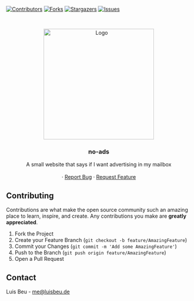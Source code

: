 [![Contributors][contributors-shield]][contributors-url]
[![Forks][forks-shield]][forks-url]
[![Stargazers][stars-shield]][stars-url]
[![Issues][issues-shield]][issues-url]

<!-- PROJECT LOGO -->
<br />
<p align="center">
  <img src="https://media.makeameme.org/created/no-more-ads-5ce622.jpg" alt="Logo" height="300">

  <h3 align="center">no-ads</h3>

  <p align="center">
    A small website that says if I want advertising in my mailbox
    <br />
    <br />
    ·
    <a href="https://github.com/beuluis/no-ads/issues">Report Bug</a>
    ·
    <a href="https://github.com/beuluis/no-ads/issues">Request Feature</a>
  </p>
</p>

## Contributing

Contributions are what make the open source community such an amazing place to learn, inspire, and create. Any contributions you make are **greatly appreciated**.

1. Fork the Project
2. Create your Feature Branch (`git checkout -b feature/AmazingFeature`)
3. Commit your Changes (`git commit -m 'Add some AmazingFeature'`)
4. Push to the Branch (`git push origin feature/AmazingFeature`)
5. Open a Pull Request

<!-- CONTACT -->

## Contact

Luis Beu - me@luisbeu.de

<!-- MARKDOWN LINKS & IMAGES -->
<!-- https://www.markdownguide.org/basic-syntax/#reference-style-links -->

[contributors-shield]: https://img.shields.io/github/contributors/beuluis/no-ads.svg?style=flat-square
[contributors-url]: https://github.com/beuluis/no-ads/graphs/contributors
[forks-shield]: https://img.shields.io/github/forks/beuluis/no-ads.svg?style=flat-square
[forks-url]: https://github.com/beuluis/no-ads/network/members
[stars-shield]: https://img.shields.io/github/stars/beuluis/no-ads.svg?style=flat-square
[stars-url]: https://github.com/beuluis/no-ads/stargazers
[issues-shield]: https://img.shields.io/github/issues/beuluis/no-ads.svg?style=flat-square
[issues-url]: https://github.com/beuluis/no-ads/issues
[license-shield]: https://img.shields.io/github/license/beuluis/no-ads.svg?style=flat-square
